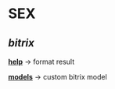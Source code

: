 # SEX

***bitrix***
-----------------------------------
  [**help**](https://github.com/foxxoma/SEX/tree/main/bitrix/help) -> format result
  
  [**models**](https://github.com/foxxoma/SEX/tree/main/bitrix/models) -> custom bitrix model 
